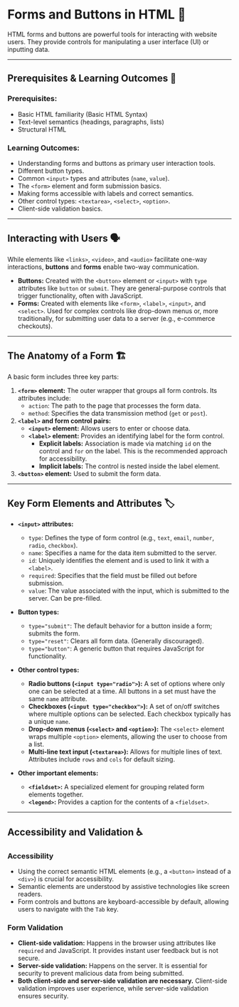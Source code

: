 # Forms and Buttons in HTML 📝

HTML forms and buttons are powerful tools for interacting with website users. They provide controls for manipulating a user interface (UI) or inputting data.

***

## Prerequisites & Learning Outcomes 🎯

### Prerequisites:
- Basic HTML familiarity (Basic HTML Syntax)
- Text-level semantics (headings, paragraphs, lists)
- Structural HTML

### Learning Outcomes:
- Understanding forms and buttons as primary user interaction tools.
- Different button types.
- Common `<input>` types and attributes (`name`, `value`).
- The `<form>` element and form submission basics.
- Making forms accessible with labels and correct semantics.
- Other control types: `<textarea>`, `<select>`, `<option>`.
- Client-side validation basics.

***

## Interacting with Users 🗣️

While elements like `<links>`, `<video>`, and `<audio>` facilitate one-way interactions, **buttons** and **forms** enable two-way communication.

- **Buttons:** Created with the `<button>` element or `<input>` with `type` attributes like `button` or `submit`. They are general-purpose controls that trigger functionality, often with JavaScript.
- **Forms:** Created with elements like `<form>`, `<label>`, `<input>`, and `<select>`. Used for complex controls like drop-down menus or, more traditionally, for submitting user data to a server (e.g., e-commerce checkouts).

***

## The Anatomy of a Form 🏗️

A basic form includes three key parts:
1.  **`<form>` element:** The outer wrapper that groups all form controls. Its attributes include:
    -   `action`: The path to the page that processes the form data.
    -   `method`: Specifies the data transmission method (`get` or `post`).
2.  **`<label>` and form control pairs:**
    -   **`<input>` element:** Allows users to enter or choose data.
    -   **`<label>` element:** Provides an identifying label for the form control.
        -   **Explicit labels:** Association is made via matching `id` on the control and `for` on the label. This is the recommended approach for accessibility.
        -   **Implicit labels:** The control is nested inside the label element.
3.  **`<button>` element:** Used to submit the form data.

***

## Key Form Elements and Attributes 🏷️

- **`<input>` attributes:**
    -   `type`: Defines the type of form control (e.g., `text`, `email`, `number`, `radio`, `checkbox`).
    -   `name`: Specifies a name for the data item submitted to the server.
    -   `id`: Uniquely identifies the element and is used to link it with a `<label>`.
    -   `required`: Specifies that the field must be filled out before submission.
    -   `value`: The value associated with the input, which is submitted to the server. Can be pre-filled.

- **Button types:**
    -   `type="submit"`: The default behavior for a button inside a form; submits the form.
    -   `type="reset"`: Clears all form data. (Generally discouraged).
    -   `type="button"`: A generic button that requires JavaScript for functionality.

- **Other control types:**
    -   **Radio buttons (`<input type="radio">`):** A set of options where only one can be selected at a time. All buttons in a set must have the same `name` attribute.
    -   **Checkboxes (`<input type="checkbox">`):** A set of on/off switches where multiple options can be selected. Each checkbox typically has a unique `name`.
    -   **Drop-down menus (`<select>` and `<option>`):** The `<select>` element wraps multiple `<option>` elements, allowing the user to choose from a list.
    -   **Multi-line text input (`<textarea>`):** Allows for multiple lines of text. Attributes include `rows` and `cols` for default sizing.

- **Other important elements:**
    -   **`<fieldset>`:** A specialized element for grouping related form elements together.
    -   **`<legend>`:** Provides a caption for the contents of a `<fieldset>`.

***

## Accessibility and Validation ♿️

### Accessibility
- Using the correct semantic HTML elements (e.g., a `<button>` instead of a `<div>`) is crucial for accessibility.
- Semantic elements are understood by assistive technologies like screen readers.
- Form controls and buttons are keyboard-accessible by default, allowing users to navigate with the `Tab` key.

### Form Validation
- **Client-side validation:** Happens in the browser using attributes like `required` and JavaScript. It provides instant user feedback but is not secure.
- **Server-side validation:** Happens on the server. It is essential for security to prevent malicious data from being submitted.
- **Both client-side and server-side validation are necessary.** Client-side validation improves user experience, while server-side validation ensures security.